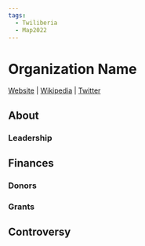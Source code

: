```yaml
---
tags:
  - Twiliberia
  - Map2022
---
```

# Organization Name

[Website]() | [Wikipedia]() |  [Twitter]()

## About

### Leadership

## Finances

### Donors




### Grants


## Controversy

